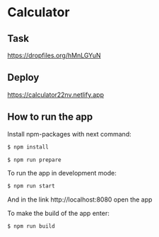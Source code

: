 # Calculator

## Task

https://dropfiles.org/hMnLGYuN

## Deploy

https://calculator22nv.netlify.app

## How to run the app

Install npm-packages with next command:

```sh
$ npm install
```

```sh
$ npm run prepare
```

To run the app in development mode:

```sh
$ npm run start
```

And in the link http://localhost:8080 open the app

To make the build of the app enter:

```sh
$ npm run build
```
